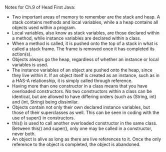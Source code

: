 Notes for Ch.9 of Head First Java:
- Two important areas of memory to remember are the stack and heap. A stack
contains methods and local variables, while a a heap contains all objects used
within a program.
- Local variables, also know as stack variables, are those declared within a
method, while instance variables are declared within a class.
- When a method is called, it is pushed onto the top of a stack in what is
called a stack frame. The frame is removed once it has completed its action(s).
- Objects always go the heap, regardless of whether an instance or local
variables is used.
- The instance variables of an object are pushed onto the heap, since they live
within it. If an object itself is created as an instance, such as in a HAS-A
relationship, it is simply called through reference.
- Having more than one constructor in a class means that you have overloaded
constructors. No two constructors within a class can be identical, but are
allowed to have differing orders (such as (String, int) and (int, String) being
dissimilar.
- Objects contain not only their own declared instance variables, but those of
their superclasses as well. This can be seen in coding with the use of super()
in constructors.
- this() is used to call another overloaded constructor in the same class.
Between this() and super(), only one may be called in a constructor, never both.
- An object is alive as long as there are live references to it. Once the only
reference to the object is completed, the object is abandoned.
